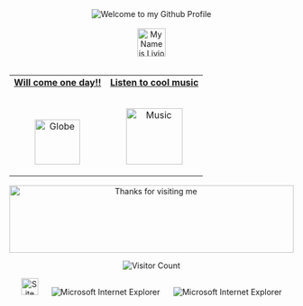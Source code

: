 <!-- "Hero" Header -->
<div align="center">
  <img src="https://github.com/linuxbastian/linuxbastian/blob/master/images/welcome.png?raw=true" style="max-width: 100%;" alt="Welcome to my Github Profile" />
  <br />
  <br />
  <img height="50" alt="My Name is Livio and I like Node.js" src="images/personal_note.svg" />
  <br />
  <br />

</div>

<!-- Social -->
<table width="100%" align="center">
<tr>
<td align="center">
<a href="https://github.com/linuxbastian">
<strong>Will come one day!! </strong>
<br />
<br />
<br />

<p>

<img alt="Globe" height="80" src="images/globe.gif">
</a>
</p>

</td>


<td align="center">
<a href="https://www.youtube.com/watch?v=mXMVYlbeOnY&list=PLBobar8p4QGxtz04Bz86hghtxj5Jlca_z">
<strong>Listen to cool music</strong>
<br />
<br />


<p>
<img height="100" alt="Music" src="images/music.gif"> 
</a>
</p>

</td>
</tr>
</table>


<!-- Footer -->

<div align="center">

<img height="120" alt="Thanks for visiting me" width="100%" src="https://raw.githubusercontent.com/linuxbastian/linuxbastian/master/images/marquee.svg" />
<br />

![Visitor Count](https://profile-counter.glitch.me/linuxbastian/count.svg)


<img src="https://raw.githubusercontent.com/linuxbastian/linuxbastian/master/images/notepad.gif" alt="Site created with Notepad" height="30" />
<!-- "margin-right: whatever;" -->
<span>&nbsp;&nbsp;&nbsp;&nbsp;</span>  
<img src="https://raw.githubusercontent.com/linuxbastian/linuxbastian/master/images/ie_logo.gif" alt="Microsoft Internet Explorer" />
<span>&nbsp;&nbsp;&nbsp;&nbsp;</span>  
<img src="https://raw.githubusercontent.com/linuxbastian/linuxbastian/master/images/noframes.gif" alt="Microsoft Internet Explorer" />

</div>
